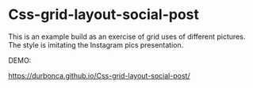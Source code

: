 # Css-grid-layout-social-post

This is an example build as an exercise of grid uses of different pictures. The style is imitating the Instagram pics presentation.

DEMO: 

https://durbonca.github.io/Css-grid-layout-social-post/
